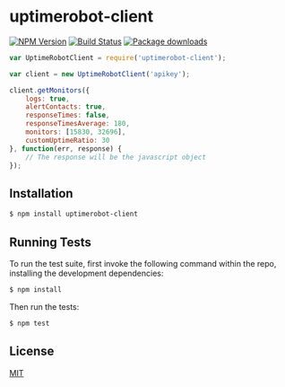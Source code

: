uptimerobot-client
==============

[![NPM Version](https://badge.fury.io/js/uptimerobot-client.svg)](https://npmjs.org/package/uptimerobot-client)
[![Build Status](https://api.travis-ci.org/4lejandrito/uptimerobot-node-client.svg?branch=master)](https://travis-ci.org/4lejandrito/uptimerobot-node-client)
[![Package downloads](http://img.shields.io/npm/dm/uptimerobot-client.svg)](https://npmjs.org/package/uptimerobot-client)

```javascript
var UptimeRobotClient = require('uptimerobot-client');

var client = new UptimeRobotClient('apikey');

client.getMonitors({
    logs: true,
    alertContacts: true,
    responseTimes: false,
    responseTimesAverage: 180,
    monitors: [15830, 32696],
    customUptimeRatio: 30
}, function(err, response) {
    // The response will be the javascript object
});
```

## Installation

```sh
$ npm install uptimerobot-client
```

## Running Tests

To run the test suite, first invoke the following command within the repo, installing the development dependencies:

```sh
$ npm install
```

Then run the tests:

```sh
$ npm test
```

## License

[MIT](LICENSE.md)
